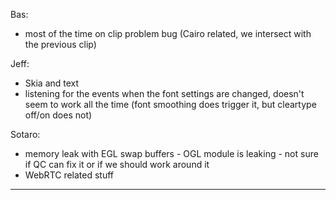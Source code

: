 Bas:
* most of the time on clip problem bug (Cairo related, we intersect with the previous clip)

Jeff:
* Skia and text
* listening for the events when the font settings are changed, doesn't seem to work all the time (font smoothing does trigger it, but cleartype off/on does not)

Sotaro:
* memory leak with EGL swap buffers - OGL module is leaking - not sure if QC can fix it or if we should work around it
* WebRTC related stuff

________________


